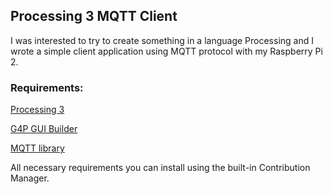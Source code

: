 ##	Processing 3 MQTT Client

I was interested to try to create something in a language Processing and I wrote a simple client application using MQTT protocol with my Raspberry Pi 2.

### Requirements:
[Processing 3](https://processing.org)

[G4P GUI Builder](http://www.lagers.org.uk/g4ptool/index.html)

[MQTT library](https://github.com/256dpi/processing-mqtt)

All necessary requirements you can install using the built-in Contribution Manager.